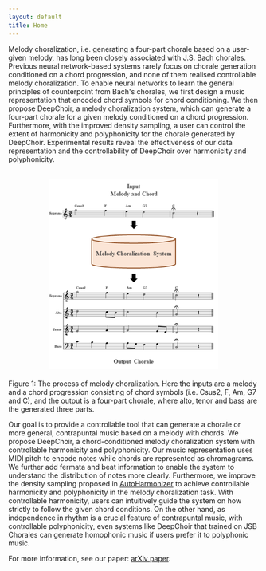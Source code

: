 ```yaml
---
layout: default
title: Home
---
```


<script src="https://cdn.mathjax.org/mathjax/latest/MathJax.js?config=TeX-AMS-MML_HTMLorMML" type="text/javascript"></script>
<script type="text/x-mathjax-config">
    MathJax.Hub.Config({
        tex2jax: {
        skipTags: ['script', 'noscript', 'style', 'textarea', 'pre'],
        inlineMath: [['$','$']]
        }
    });
</script>

Melody choralization, i.e. generating a four-part chorale based on a user-given melody, has long been closely associated with J.S. Bach chorales. Previous neural network-based systems rarely focus on chorale generation conditioned on a chord progression, and none of them realised controllable melody choralization. To enable neural networks to learn the general principles of counterpoint from Bach's chorales, we first design a music representation that encoded chord symbols for chord conditioning. We then propose DeepChoir, a melody choralization system, which can generate a four-part chorale for a given melody conditioned on a chord progression. Furthermore, with the improved density sampling, a user can control the extent of harmonicity and polyphonicity for the chorale generated by DeepChoir. Experimental results reveal the effectiveness of our data representation and the controllability of DeepChoir over harmonicity and polyphonicity.

<br>
<center><img src="figs/fig1.png" alt="overall_model" style="zoom:75%"></center>
<br>
Figure 1: The process of melody choralization. Here the inputs are a melody and a chord progression consisting of chord symbols (i.e. Csus2, F, Am, G7 and C), and the output is a four-part chorale, where alto, tenor and bass are the generated three parts.
<br>

Our goal is to provide a controllable tool that can generate a chorale or more general, contrapuntal music based on a melody with chords. We propose DeepChoir, a chord-conditioned melody choralization system with controllable harmonicity and polyphonicity. Our music representation uses MIDI pitch to encode notes while chords are represented as chromagrams. We further add fermata and beat information to enable the system to understand the distribution of notes more clearly. Furthermore, we improve the density sampling proposed in [AutoHarmonizer](https://arxiv.org/abs/2112.11122) to achieve controllable harmonicity and polyphonicity in the melody choralization task. With controllable harmonicity, users can intuitively guide the system on how strictly to follow the given chord conditions. On the other hand, as independence in rhythm is a crucial feature of contrapuntal music, with controllable polyphonicity, even systems like DeepChoir that trained on JSB Chorales can generate homophonic music if users prefer it to polyphonic music. 

For more information, see our paper: [arXiv paper](https://arxiv.org/abs/2202.08423).  
